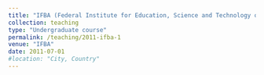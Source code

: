 ```yaml
---
title: "IFBA (Federal Institute for Education, Science and Technology of Bahia)"
collection: teaching
type: "Undergraduate course"
permalink: /teaching/2011-ifba-1
venue: "IFBA"
date: 2011-07-01
#location: "City, Country"
---
```

